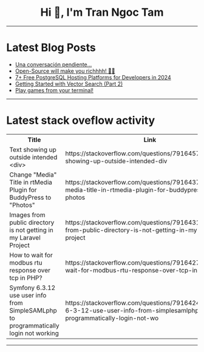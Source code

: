 <h1 align="center">Hi 👋, I'm Tran Ngoc Tam</h1>

---

# Latest Blog Posts 
<!-- BLOG-POST-LIST:START -->
- [Una conversación pendiente...](https://dev.to/supeergabs/una-conversacion-pendiente-1o44)
- [Open-Source will make you richhhh! 🤑💸](https://dev.to/rohan_sharma/open-source-will-make-you-richhhh-5gf8)
- [7+ Free PostgreSQL Hosting Platforms for Developers in 2024](https://dev.to/probir-sarkar/7-free-postgresql-hosting-platforms-for-developers-in-2024-fi5)
- [Getting Started with Vector Search &lpar;Part 2&rpar;](https://dev.to/yukaty/getting-started-with-vector-search-part-2-3amh)
- [Play games from your terminal!](https://dev.to/kaamkiya/play-games-from-your-terminal-25o)
<!-- BLOG-POST-LIST:END -->

---

# Latest stack oveflow activity
<table>
  <tr><th>Title</th><th>Link</th></tr>
  <!-- STACKOVERFLOW:START --><tr><td>Text showing up outside intended &lt;div&gt;</td><td>https://stackoverflow.com/questions/79164573/text-showing-up-outside-intended-div</td></tr><tr><td>Change &quot;Media&quot; Title in rtMedia Plugin for BuddyPress to &quot;Photos&quot;</td><td>https://stackoverflow.com/questions/79164378/change-media-title-in-rtmedia-plugin-for-buddypress-to-photos</td></tr><tr><td>Images from public directory is not getting in my Laravel Project</td><td>https://stackoverflow.com/questions/79164311/images-from-public-directory-is-not-getting-in-my-laravel-project</td></tr><tr><td>How to wait for modbus rtu response over tcp in PHP?</td><td>https://stackoverflow.com/questions/79164274/how-to-wait-for-modbus-rtu-response-over-tcp-in-php</td></tr><tr><td>Symfony 6.3.12 use user info from SimpleSAMLphp to programmatically login not working</td><td>https://stackoverflow.com/questions/79164242/symfony-6-3-12-use-user-info-from-simplesamlphp-to-programmatically-login-not-wo</td></tr><!-- STACKOVERFLOW:END -->
</table>

---


